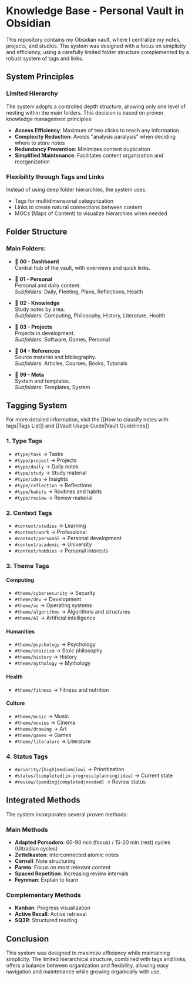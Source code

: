 # **Knowledge Base - Personal Vault in Obsidian**

This repository contains my Obsidian vault, where I centralize my notes, projects, and studies. The system was designed with a focus on simplicity and efficiency, using a carefully limited folder structure complemented by a robust system of tags and links.

## **System Principles**

### **Limited Hierarchy**
The system adopts a controlled depth structure, allowing only one level of nesting within the main folders. This decision is based on proven knowledge management principles:

- **Access Efficiency**: Maximum of two clicks to reach any information
- **Complexity Reduction**: Avoids "analysis paralysis" when deciding where to store notes
- **Redundancy Prevention**: Minimizes content duplication
- **Simplified Maintenance**: Facilitates content organization and reorganization

### **Flexibility through Tags and Links**
Instead of using deep folder hierarchies, the system uses:
- Tags for multidimensional categorization
- Links to create natural connections between content
- MOCs (Maps of Content) to visualize hierarchies when needed

## **Folder Structure**

### **Main Folders:**

- 📁 **00 - Dashboard**  
  Central hub of the vault, with overviews and quick links.

- 📁 **01 - Personal**  
  Personal and daily content.  
  *Subfolders*: Daily, Fleeting, Plans, Reflections, Health

- 📁 **02 - Knowledge**  
  Study notes by area.  
  *Subfolders*: Computing, Philosophy, History, Literature, Health

- 📁 **03 - Projects**  
  Projects in development.  
  *Subfolders*: Software, Games, Personal

- 📁 **04 - References**  
  Source material and bibliography.  
  *Subfolders*: Articles, Courses, Books, Tutorials

- 📁 **99 - Meta**  
  System and templates.  
  *Subfolders*: Templates, System

## **Tagging System**
For more detailed information, visit the [[How to classify notes with tags|Tags List]] and [[Vault Usage Guide|Vault Guidelines]]

### **1. Type Tags**
- `#type/task` → Tasks
- `#type/project` → Projects
- `#type/daily` → Daily notes
- `#type/study` → Study material
- `#type/idea` → Insights
- `#type/reflection` → Reflections
- `#type/habits` → Routines and habits
- `#type/review` → Review material

### **2. Context Tags**
- `#context/studies` → Learning
- `#context/work` → Professional
- `#context/personal` → Personal development
- `#context/academic` → University
- `#context/hobbies` → Personal interests

### **3. Theme Tags**

#### **Computing**
- `#theme/cybersecurity` → Security
- `#theme/dev` → Development
- `#theme/os` → Operating systems
- `#theme/algorithms` → Algorithms and structures
- `#theme/AI` → Artificial intelligence

#### **Humanities**
- `#theme/psychology` → Psychology
- `#theme/stoicism` → Stoic philosophy
- `#theme/history` → History
- `#theme/mythology` → Mythology

#### **Health**
- `#theme/fitness` → Fitness and nutrition

#### **Culture**
- `#theme/music` → Music
- `#theme/movies` → Cinema
- `#theme/drawing` → Art
- `#theme/games` → Games
- `#theme/literature` → Literature

### **4. Status Tags**
- `#priority/[high|medium|low]` → Prioritization
- `#status/[completed|in-progress|planning|idea]` → Current state
- `#review/[pending|completed|needed]` → Review status

## **Integrated Methods**

The system incorporates several proven methods:

### **Main Methods**
- **Adapted Pomodoro**: 60-90 min (focus) / 15-20 min (rest) cycles (Ultradian cycles)
- **Zettelkasten**: Interconnected atomic notes
- **Cornell**: Note structuring
- **Pareto**: Focus on most relevant content
- **Spaced Repetition**: Increasing review intervals
- **Feynman**: Explain to learn

### **Complementary Methods**
- **Kanban**: Progress visualization
- **Active Recall**: Active retrieval
- **SQ3R**: Structured reading

## **Conclusion**

This system was designed to maximize efficiency while maintaining simplicity. The limited hierarchical structure, combined with tags and links, offers a balance between organization and flexibility, allowing easy navigation and maintenance while growing organically with use.